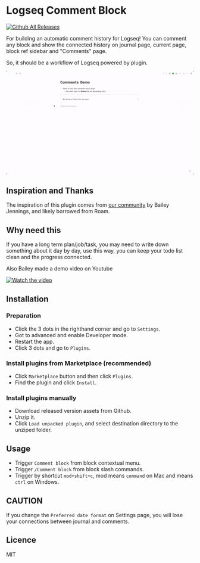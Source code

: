 # Logseq Comment Block

[![Github All Releases](https://img.shields.io/github/downloads/vipzhicheng/logseq-plugin-comment-block/total.svg)](https://github.com/vipzhicheng/logseq-plugin-comment-block/releases)

For building an automatic comment history for Logseq! You can comment any block and show the connected history on journal page, current page, block ref sidebar and "Comments" page.

So, it should be a workflow of Logseq powered by plugin.

![screencast by Bailey](screencast.gif)

## Inspiration and Thanks

The inspiration of this plugin comes from [our community](https://discord.com/channels/725182569297215569/915076465027055656/915226549857435709) by Bailey Jennings, and likely borrowed from Roam.

## Why need this

If you have a long term plan/job/task, you may need to write down something about it day by day, use this way, you can keep your todo list clean and the progress connected.

Also Bailey made a demo video on Youtube

[![Watch the video](https://img.youtube.com/vi/TPP2ejiuk-g/maxresdefault.jpg)](https://www.youtube.com/watch?v=TPP2ejiuk-g)

## Installation

### Preparation

- Click the 3 dots in the righthand corner and go to `Settings`.
- Got to advanced and enable Developer mode.
- Restart the app.
- Click 3 dots and go to `Plugins`.

### Install plugins from Marketplace (recommended)

- Click `Marketplace` button and then click `Plugins`.
- Find the plugin and click `Install`.

### Install plugins manually

- Download released version assets from Github.
- Unzip it.
- Click `Load unpacked plugin`, and select destination directory to the unziped folder.

## Usage

- Trigger `Comment block` from block contextual menu.
- Trigger `/Comment block` from block slash commands.
- Trigger by shortcut `mod+shift+c`, mod means `command` on Mac and means `ctrl` on Windows.

## CAUTION

If you change the `Preferred date format` on Settings page, you will lose your connections between journal and comments.

## Licence

MIT
